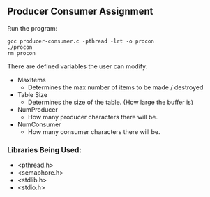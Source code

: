 ## Producer Consumer Assignment

Run the program:
```
gcc producer-consumer.c -pthread -lrt -o procon
./procon
rm procon
```

There are defined variables the user can modify:
- MaxItems
    - Determines the max number of items to be made / destroyed
- Table Size
    - Determines the size of the table. (How large the buffer is)
- NumProducer
    - How many producer characters there will be.
- NumConsumer
    - How many consumer characters there will be.

### Libraries Being Used:
- <pthread.h>
- <semaphore.h>
- <stdlib.h>
- <stdio.h>